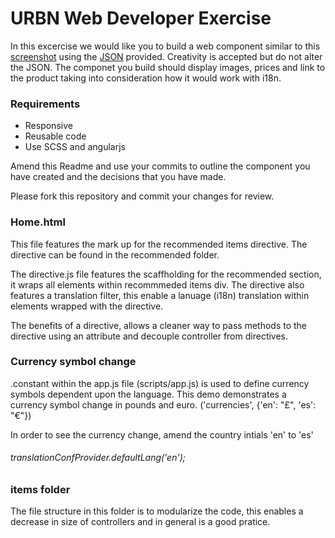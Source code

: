 # URBN Web Developer Exercise

In this excercise we would like you to build a web component similar to this [screenshot](recommendation_screenshot.png) using the [JSON](data/recommendations.json) provided. Creativity is accepted but do not alter the JSON. The componet you build should display images, prices and link to the product taking into consideration how it would work with i18n.

### Requirements
* Responsive
* Reusable code
* Use SCSS and angularjs

Amend this Readme and use your commits to outline the component you have created and the decisions that you have made.

Please fork this repository and commit your changes for review.


### Home.html 

This file features the mark up for the recommended items directive. The directive can be found in the recommended folder. 

The directive.js file features the scaffholding for the recommended section, it wraps all elements within recommmeded items div. The directive also features a  translation filter, this enable a lanuage (i18n) translation within elements wrapped with the directive.

The benefits of a directive, allows a cleaner way to pass methods to the directive using an attribute and decouple controller from directives. 

### Currency symbol change

.constant within the app.js file (scripts/app.js) is used to define currency symbols dependent upon the language. This demo demonstrates a currency symbol change in pounds and euro. ('currencies', {'en': "£", 'es': "€"})

In order to see the currency change, amend the country intials 'en' to 'es'
###### translationConfProvider.defaultLang('en');

### items folder

The file structure in this folder is to modularize the code, this enables a decrease in size of controllers and in general is a good pratice.
